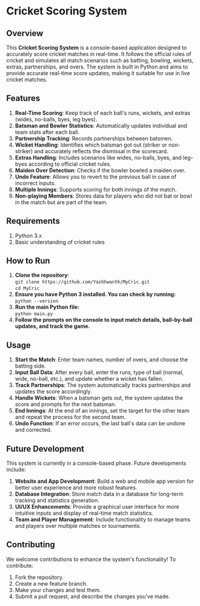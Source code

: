 # Cricket Scoring System
## Overview  
  This **Cricket Scoring System** is a console-based application designed to accurately score cricket matches in real-time. It follows the official rules of cricket and simulates all match scenarios such as batting, bowling, wickets, extras, partnerships, and overs. The system is built in Python and aims to provide accurate real-time score updates, making it suitable for use in live cricket matches.
## Features
1.  **Real-Time Scoring**: Keep track of each ball's runs, wickets, and extras (wides, no-balls, byes, leg byes).  
2.	**Batsman and Bowler Statistics**: Automatically updates individual and team stats after each ball.  
3.	**Partnership Tracking**: Records partnerships between batsmen.  
4.	**Wicket Handling**: Identifies which batsman got out (striker or non-striker) and accurately reflects the dismissal in the scorecard.  
5.	**Extras Handling**: Includes scenarios like wides, no-balls, byes, and leg-byes according to official cricket rules.  
6.	**Maiden Over Detection**: Checks if the bowler bowled a maiden over.  
7.	**Undo Feature**: Allows you to revert to the previous ball in case of incorrect inputs.  
8.	**Multiple Innings**: Supports scoring for both innings of the match.  
9.	**Non-playing Members**: Stores data for players who did not bat or bowl in the match but are part of the team.  
## Requirements
1.	Python 3.x  
2.	Basic understanding of cricket rules  
## How to Run  
1.  **Clone the repository**:  
`git clone https://github.com/Yashhwanth/MyCric.git`  
`cd MyCric`  
2.  **Ensure you have Python 3 installed. You can check by running:**  
`python --version`   
3.  **Run the main Python file:**  
`python main.py`  
4. **Follow the prompts on the console to input match details, ball-by-ball updates, and track the game.**  
## Usage
1.	**Start the Match**: Enter team names, number of overs, and choose the batting side.  
2.	**Input Ball Data**: After every ball, enter the runs, type of ball (normal, wide, no-ball, etc.), and update whether a wicket has fallen.  
3.	**Track Partnerships**: The system automatically tracks partnerships and updates the score accordingly.  
4.	**Handle Wickets**: When a batsman gets out, the system updates the score and prompts for the next batsman.  
5.	**End Innings**: At the end of an innings, set the target for the other team and repeat the process for the second team.  
6.	**Undo Function**: If an error occurs, the last ball's data can be undone and corrected.  
## Future Development
This system is currently in a console-based phase. Future developments include:  
1.	**Website and App Development**: Build a web and mobile app version for better user experience and more robust features.  
2.	**Database Integration**: Store match data in a database for long-term tracking and statistics generation.  
3.	**UI/UX Enhancements**: Provide a graphical user interface for more intuitive inputs and display of real-time match statistics.  
4.	**Team and Player Management**: Include functionality to manage teams and players over multiple matches or tournaments.  
## Contributing
We welcome contributions to enhance the system's functionality! To contribute:  
1.	Fork the repository.  
2.	Create a new feature branch. 
3.	Make your changes and test them.  
4.	Submit a pull request, and describe the changes you’ve made.  

